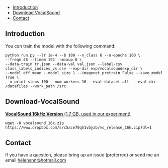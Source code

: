  - [Introduction](#Introduction)
 - [Download VocalSound](#Download-VocalSound)
 - [Contact](#Contact)

## Introduction

You can train the model with the following command:

```
python run.py --lr 1e-4 --b 100 --n_class 6 --n-epochs 100 \
--freqm 48 --timem 192 --mixup 0 \
--data-train tr.json --data-val val.json --label-csv class_labels_indices_vs.csv --exp-dir exp/vocalsoundexp_dir \
--model eff_mean --model_size 1 --imagenet_pretrain False --save_model True \
--n-print-steps 100 --num-workers 16 --eval-dataset all  --eval-dir /datafiles --work_path /src
```

## Download-VocalSound

 [**VocalSound 16kHz Version** (1.7 GB, used in our experiment)](https://www.dropbox.com/s/c5ace70qh1vbyzb/vs_release_16k.zip?dl=1)

```
wget -O vocalsound_16k.zip https://www.dropbox.com/s/c5ace70qh1vbyzb/vs_release_16k.zip?dl=1
```

## Contact
If you have a question, please bring up an issue (preferred) or send me an email helensnn@hotmail.com